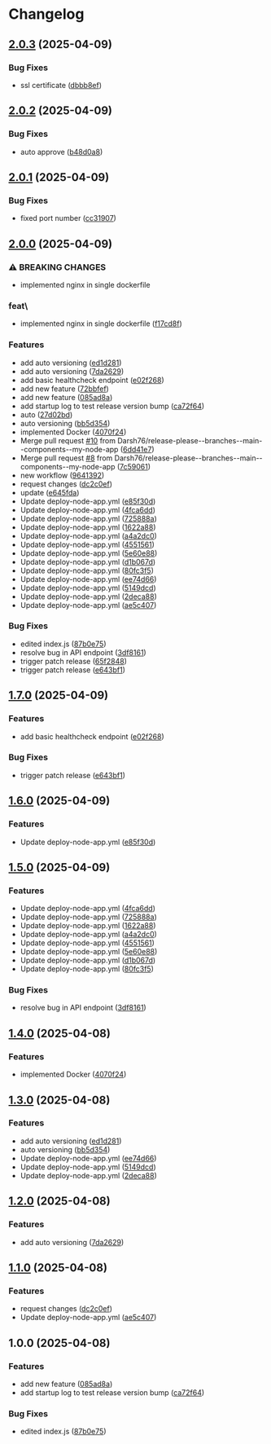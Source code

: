 # Changelog

## [2.0.3](https://github.com/Darsh76/my-node-app/compare/v2.0.2...v2.0.3) (2025-04-09)


### Bug Fixes

* ssl certificate ([dbbb8ef](https://github.com/Darsh76/my-node-app/commit/dbbb8ef8c74711b9e8964275c927a3d113bd7c5d))

## [2.0.2](https://github.com/Darsh76/my-node-app/compare/v2.0.1...v2.0.2) (2025-04-09)


### Bug Fixes

* auto approve ([b48d0a8](https://github.com/Darsh76/my-node-app/commit/b48d0a85f2f7b0d7422a8f50325aca0dfea64730))

## [2.0.1](https://github.com/Darsh76/my-node-app/compare/v2.0.0...v2.0.1) (2025-04-09)


### Bug Fixes

* fixed port number ([cc31907](https://github.com/Darsh76/my-node-app/commit/cc319076f122d88590413126133d8bda3c08ac0e))

## [2.0.0](https://github.com/Darsh76/my-node-app/compare/v1.7.0...v2.0.0) (2025-04-09)


### ⚠ BREAKING CHANGES

* implemented nginx in single dockerfile

### feat\

* implemented nginx in single dockerfile ([f17cd8f](https://github.com/Darsh76/my-node-app/commit/f17cd8f675fca0a5cdb7ed67d31473914d75a368))


### Features

* add auto versioning ([ed1d281](https://github.com/Darsh76/my-node-app/commit/ed1d281c44a11d78625a95427092931254c0e1eb))
* add auto versioning ([7da2629](https://github.com/Darsh76/my-node-app/commit/7da2629bfa7967b0182efe3d7b1a259744ef3c9c))
* add basic healthcheck endpoint ([e02f268](https://github.com/Darsh76/my-node-app/commit/e02f26825e5544f22f80c0773e66e601e414a950))
* add new feature ([72bbfef](https://github.com/Darsh76/my-node-app/commit/72bbfef0167c5a62f236c9f39ac9cb5a920cc6f4))
* add new feature ([085ad8a](https://github.com/Darsh76/my-node-app/commit/085ad8ab828dbc914fef505d59c1b423a48ff298))
* add startup log to test release version bump ([ca72f64](https://github.com/Darsh76/my-node-app/commit/ca72f64d2949d8030155350197911d9dcc54e2e2))
* auto ([27d02bd](https://github.com/Darsh76/my-node-app/commit/27d02bdef741f86fc4e37292d3ad214f126b5b3e))
* auto versioning ([bb5d354](https://github.com/Darsh76/my-node-app/commit/bb5d354bd6196e887f0e03ae7cfa2489c74cec51))
* implemented Docker ([4070f24](https://github.com/Darsh76/my-node-app/commit/4070f245d28cd79025cc92d712897a0231da4274))
* Merge pull request [#10](https://github.com/Darsh76/my-node-app/issues/10) from Darsh76/release-please--branches--main--components--my-node-app ([6dd41e7](https://github.com/Darsh76/my-node-app/commit/6dd41e70c71b04ea8eae0a61de27206a4c199e9e))
* Merge pull request [#8](https://github.com/Darsh76/my-node-app/issues/8) from Darsh76/release-please--branches--main--components--my-node-app ([7c59061](https://github.com/Darsh76/my-node-app/commit/7c59061b40862d4fbd47d69cb59f3a3200e0d482))
* new workflow ([9641392](https://github.com/Darsh76/my-node-app/commit/96413928bbf3c5e20ea364d9388939b07bdfde6e))
* request changes ([dc2c0ef](https://github.com/Darsh76/my-node-app/commit/dc2c0ef6bbe28a31753a145f83f87797f0030b43))
* update ([e645fda](https://github.com/Darsh76/my-node-app/commit/e645fdaf7044bfabe4c8b813665551f48535c573))
* Update deploy-node-app.yml ([e85f30d](https://github.com/Darsh76/my-node-app/commit/e85f30d71ebda54b228170799d3eea42a4eb8e72))
* Update deploy-node-app.yml ([4fca6dd](https://github.com/Darsh76/my-node-app/commit/4fca6dde3abbbdbfc2c73549cc7437bd8b39a388))
* Update deploy-node-app.yml ([725888a](https://github.com/Darsh76/my-node-app/commit/725888aedb705e5d268dff92efbefcae3853f5ac))
* Update deploy-node-app.yml ([1622a88](https://github.com/Darsh76/my-node-app/commit/1622a883185a322c0efe41ea4e6ba41ee86f7572))
* Update deploy-node-app.yml ([a4a2dc0](https://github.com/Darsh76/my-node-app/commit/a4a2dc0ec05a6088e3be80d8ae215189eddffe81))
* Update deploy-node-app.yml ([4551561](https://github.com/Darsh76/my-node-app/commit/45515618d1f43efe2850164bead0cf9939d3b1ec))
* Update deploy-node-app.yml ([5e60e88](https://github.com/Darsh76/my-node-app/commit/5e60e8839848f2702090d6f2ef56ab8a0abcef2e))
* Update deploy-node-app.yml ([d1b067d](https://github.com/Darsh76/my-node-app/commit/d1b067da5a380cdeaf1a39ed1487c34c897547c3))
* Update deploy-node-app.yml ([80fc3f5](https://github.com/Darsh76/my-node-app/commit/80fc3f54f095ed1a429fc3276b584d495a14cc1d))
* Update deploy-node-app.yml ([ee74d66](https://github.com/Darsh76/my-node-app/commit/ee74d66e032b5ed03b3e04bd2076174c898ccb4f))
* Update deploy-node-app.yml ([5149dcd](https://github.com/Darsh76/my-node-app/commit/5149dcd70b6ef5ac4c937e56e899b47e297dfc4b))
* Update deploy-node-app.yml ([2deca88](https://github.com/Darsh76/my-node-app/commit/2deca88c8fc674f1b49bf44464a18ef24a4992ec))
* Update deploy-node-app.yml ([ae5c407](https://github.com/Darsh76/my-node-app/commit/ae5c40712821324549d1cf5d02cb3c17b32f29ae))


### Bug Fixes

* edited index.js ([87b0e75](https://github.com/Darsh76/my-node-app/commit/87b0e7549f78d5a60abca797a3446c58ef1a4e0e))
* resolve bug in API endpoint ([3df8161](https://github.com/Darsh76/my-node-app/commit/3df81610bb167e9336c6c60c15f34a6b68baa20d))
* trigger patch release ([65f2848](https://github.com/Darsh76/my-node-app/commit/65f2848ade493ce44f1bcd2dc182754814c545c4))
* trigger patch release ([e643bf1](https://github.com/Darsh76/my-node-app/commit/e643bf1d2a9bbae77b39024f6afe8c2e9d30643b))

## [1.7.0](https://github.com/Darsh76/my-node-app/compare/v1.6.0...v1.7.0) (2025-04-09)


### Features

* add basic healthcheck endpoint ([e02f268](https://github.com/Darsh76/my-node-app/commit/e02f26825e5544f22f80c0773e66e601e414a950))


### Bug Fixes

* trigger patch release ([e643bf1](https://github.com/Darsh76/my-node-app/commit/e643bf1d2a9bbae77b39024f6afe8c2e9d30643b))

## [1.6.0](https://github.com/Darsh76/my-node-app/compare/v1.5.0...v1.6.0) (2025-04-09)


### Features

* Update deploy-node-app.yml ([e85f30d](https://github.com/Darsh76/my-node-app/commit/e85f30d71ebda54b228170799d3eea42a4eb8e72))

## [1.5.0](https://github.com/Darsh76/my-node-app/compare/v1.4.0...v1.5.0) (2025-04-09)


### Features

* Update deploy-node-app.yml ([4fca6dd](https://github.com/Darsh76/my-node-app/commit/4fca6dde3abbbdbfc2c73549cc7437bd8b39a388))
* Update deploy-node-app.yml ([725888a](https://github.com/Darsh76/my-node-app/commit/725888aedb705e5d268dff92efbefcae3853f5ac))
* Update deploy-node-app.yml ([1622a88](https://github.com/Darsh76/my-node-app/commit/1622a883185a322c0efe41ea4e6ba41ee86f7572))
* Update deploy-node-app.yml ([a4a2dc0](https://github.com/Darsh76/my-node-app/commit/a4a2dc0ec05a6088e3be80d8ae215189eddffe81))
* Update deploy-node-app.yml ([4551561](https://github.com/Darsh76/my-node-app/commit/45515618d1f43efe2850164bead0cf9939d3b1ec))
* Update deploy-node-app.yml ([5e60e88](https://github.com/Darsh76/my-node-app/commit/5e60e8839848f2702090d6f2ef56ab8a0abcef2e))
* Update deploy-node-app.yml ([d1b067d](https://github.com/Darsh76/my-node-app/commit/d1b067da5a380cdeaf1a39ed1487c34c897547c3))
* Update deploy-node-app.yml ([80fc3f5](https://github.com/Darsh76/my-node-app/commit/80fc3f54f095ed1a429fc3276b584d495a14cc1d))


### Bug Fixes

* resolve bug in API endpoint ([3df8161](https://github.com/Darsh76/my-node-app/commit/3df81610bb167e9336c6c60c15f34a6b68baa20d))

## [1.4.0](https://github.com/Darsh76/my-node-app/compare/v1.3.0...v1.4.0) (2025-04-08)


### Features

* implemented Docker ([4070f24](https://github.com/Darsh76/my-node-app/commit/4070f245d28cd79025cc92d712897a0231da4274))

## [1.3.0](https://github.com/Darsh76/my-node-app/compare/v1.2.0...v1.3.0) (2025-04-08)


### Features

* add auto versioning ([ed1d281](https://github.com/Darsh76/my-node-app/commit/ed1d281c44a11d78625a95427092931254c0e1eb))
* auto versioning ([bb5d354](https://github.com/Darsh76/my-node-app/commit/bb5d354bd6196e887f0e03ae7cfa2489c74cec51))
* Update deploy-node-app.yml ([ee74d66](https://github.com/Darsh76/my-node-app/commit/ee74d66e032b5ed03b3e04bd2076174c898ccb4f))
* Update deploy-node-app.yml ([5149dcd](https://github.com/Darsh76/my-node-app/commit/5149dcd70b6ef5ac4c937e56e899b47e297dfc4b))
* Update deploy-node-app.yml ([2deca88](https://github.com/Darsh76/my-node-app/commit/2deca88c8fc674f1b49bf44464a18ef24a4992ec))

## [1.2.0](https://github.com/Darsh76/my-node-app/compare/v1.1.0...v1.2.0) (2025-04-08)


### Features

* add auto versioning ([7da2629](https://github.com/Darsh76/my-node-app/commit/7da2629bfa7967b0182efe3d7b1a259744ef3c9c))

## [1.1.0](https://github.com/Darsh76/my-node-app/compare/v1.0.0...v1.1.0) (2025-04-08)


### Features

* request changes ([dc2c0ef](https://github.com/Darsh76/my-node-app/commit/dc2c0ef6bbe28a31753a145f83f87797f0030b43))
* Update deploy-node-app.yml ([ae5c407](https://github.com/Darsh76/my-node-app/commit/ae5c40712821324549d1cf5d02cb3c17b32f29ae))

## 1.0.0 (2025-04-08)


### Features

* add new feature ([085ad8a](https://github.com/Darsh76/my-node-app/commit/085ad8ab828dbc914fef505d59c1b423a48ff298))
* add startup log to test release version bump ([ca72f64](https://github.com/Darsh76/my-node-app/commit/ca72f64d2949d8030155350197911d9dcc54e2e2))


### Bug Fixes

* edited index.js ([87b0e75](https://github.com/Darsh76/my-node-app/commit/87b0e7549f78d5a60abca797a3446c58ef1a4e0e))

